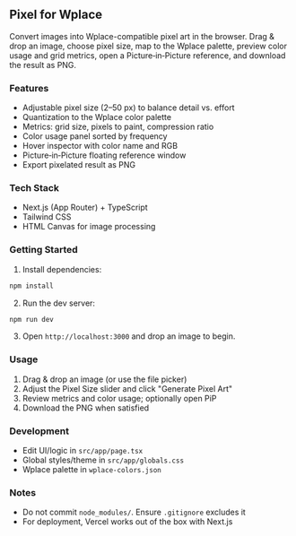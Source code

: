 ## Pixel for Wplace

Convert images into Wplace-compatible pixel art in the browser. Drag & drop an image, choose pixel size, map to the Wplace palette, preview color usage and grid metrics, open a Picture‑in‑Picture reference, and download the result as PNG.

### Features
- Adjustable pixel size (2–50 px) to balance detail vs. effort
- Quantization to the Wplace color palette
- Metrics: grid size, pixels to paint, compression ratio
- Color usage panel sorted by frequency
- Hover inspector with color name and RGB
- Picture‑in‑Picture floating reference window
- Export pixelated result as PNG

### Tech Stack
- Next.js (App Router) + TypeScript
- Tailwind CSS
- HTML Canvas for image processing

### Getting Started
1. Install dependencies:
```bash
npm install
```
2. Run the dev server:
```bash
npm run dev
```
3. Open `http://localhost:3000` and drop an image to begin.

### Usage
1. Drag & drop an image (or use the file picker)
2. Adjust the Pixel Size slider and click "Generate Pixel Art"
3. Review metrics and color usage; optionally open PiP
4. Download the PNG when satisfied

### Development
- Edit UI/logic in `src/app/page.tsx`
- Global styles/theme in `src/app/globals.css`
- Wplace palette in `wplace-colors.json`

### Notes
- Do not commit `node_modules/`. Ensure `.gitignore` excludes it
- For deployment, Vercel works out of the box with Next.js

